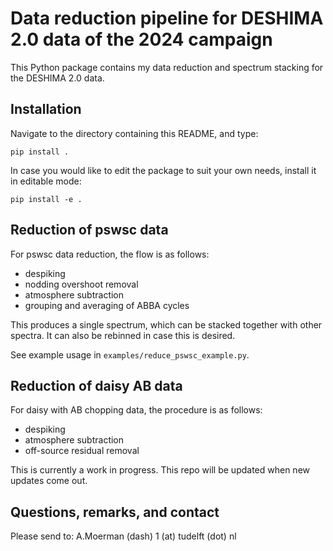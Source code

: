 # Data reduction pipeline for DESHIMA 2.0 data of the 2024 campaign

This Python package contains my data reduction and spectrum stacking for the DESHIMA 2.0 data.

## Installation
Navigate to the directory containing this README, and type:
```
pip install .
```

In case you would like to edit the package to suit your own needs, install it in editable mode:
```
pip install -e .
```

## Reduction of pswsc data
For pswsc data reduction, the flow is as follows:
* despiking
* nodding overshoot removal
* atmosphere subtraction
* grouping and averaging of ABBA cycles

This produces a single spectrum, which can be stacked together with other spectra. 
It can also be rebinned in case this is desired.

See example usage in `examples/reduce_pswsc_example.py`.

## Reduction of daisy AB data
For daisy with AB chopping data, the procedure is as follows:
* despiking
* atmosphere subtraction
* off-source residual removal

This is currently a work in progress. This repo will be updated when new updates come out.

## Questions, remarks, and contact
Please send to:
A.Moerman (dash) 1 (at) tudelft (dot) nl
